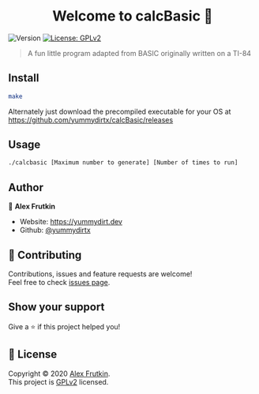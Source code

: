 <h1 align="center">Welcome to calcBasic 👋</h1>
<p>
  <img alt="Version" src="https://img.shields.io/badge/version-v2.0-blue.svg?cacheSeconds=2592000" />
  <a href="https://github.com/yummydirtx/calcBasic/blob/master/LICENSE" target="_blank">
    <img alt="License: GPLv2" src="https://img.shields.io/badge/License-GPLv2-yellow.svg" />
  </a>
</p>

> A fun little program adapted from BASIC originally written on a TI-84 

## Install

```sh
make
```
Alternately just download the precompiled executable for your OS at https://github.com/yummydirtx/calcBasic/releases

## Usage

```sh
./calcbasic [Maximum number to generate] [Number of times to run]
```

## Author

👤 **Alex Frutkin**

* Website: https://yummydirt.dev
* Github: [@yummydirtx](https://github.com/yummydirtx)

## 🤝 Contributing

Contributions, issues and feature requests are welcome!<br />Feel free to check [issues page](https://github.com/yummydirtx/calcBasic/issues). 

## Show your support

Give a ⭐️ if this project helped you!

## 📝 License

Copyright © 2020 [Alex Frutkin](https://github.com/yummydirtx).<br />
This project is [GPLv2](https://github.com/yummydirtx/calcBasic/blob/master/LICENSE) licensed.
